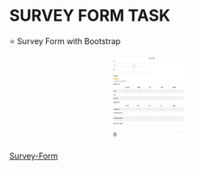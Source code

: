 <h1>SURVEY FORM TASK </h1>
⭐ Survey Form with Bootstrap

<p align="center">
<img src="/Assert/survey-form.png" width="140px" height="150px" alt="Selva">

<a href="https://surveyform-task.netlify.app/">Survey-Form</a>
</p>
